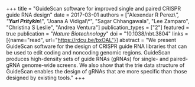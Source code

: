 +++
title = "GuideScan software for improved single and paired CRISPR guide RNA design"
date = 2017-03-01
authors = ["Alexendar R Perez\\*", "**Yuri Pritykin**\\*", "Joana A Vidigal\\*", "Sagar Chhangawala", "Lee Zamparo", "Christina S Leslie", "Andrea Ventura"]
publication_types = ["2"]
featured = true
publication = "*Nature Biotechnology*"
doi = "10.1038/nbt.3804"
links = [{name="read", url="https://rdcu.be/bxOAL"}]
abstract = "We present GuideScan software for the design of CRISPR guide RNA libraries that can be used to edit coding and noncoding genomic regions. GuideScan produces high-density sets of guide RNAs (gRNAs) for single- and paired-gRNA genome-wide screens. We also show that the trie data structure of GuideScan enables the design of gRNAs that are more specific than those designed by existing tools."
+++



